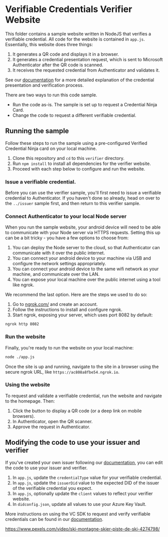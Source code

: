 

# Verifiable Credentials Verifier Website

This folder contains a sample website written in NodeJS that verifies a verifiable credential. All code for the website is contained in `app.js`. Essentially, this website does three things:

1. It generates a QR code and displays it in a browser.
2. It generates a credential presentation request, which is sent to Microsoft Authenticator after the QR code is scanned.
3. It receives the requested credential from Authenticator and validates it.

See our [documentation](https://aka.ms/didfordevs) for a more detailed explanation of the credential presentation and verification process.

There are two ways to run this code sample. 

- Run the code as-is. The sample is set up to request a Credential Ninja Card. 
- Change the code to request a different verifiable credential.


## Running the sample 

Follow these steps to run the sample using a pre-configured Verified Credential Ninja card on your local machine.

1. Clone this repository and `cd` to this `verifier` directory.
2. Run `npm install` to install all dependencies for the verifier website.
3. Proceed with each step below to configure and run the website.

### Issue a verifiable credential.

Before you can use the verifier sample, you'll first need to issue a verifiable credential to Authenticator. If you haven't done so already, head on over to the  `../issuer` sample first, and then return to this verifier sample.

### Connect Authenticator to your local Node server

When you run the sample website, your android device will need to be able to communicate with your Node server via HTTPS requests. Setting this up can be a bit tricky - you have a few options to choose from:

1. You can deploy the Node server to the cloud, so that Authenticator can communicate with it over the public internet.
2. You can connect your android device to your machine via USB and configure the network settings appropriately.
3. You can connect your android device to the same wifi network as your machine, and communicate over the LAN.
4. You can expose your local machine over the public internet using a tool like ngrok.

We recommend the last option. Here are the steps we used to do so:

1. Go to [ngrok.com/](https://ngrok.com/) and create an account.
2. Follow the instructions to install and configure ngrok.
3. Start ngrok, exposing your server, which uses port 8082 by default:

```
ngrok http 8082
```

### Run the website

Finally, you're ready to run the website on your local machine:

```bash
node ./app.js
```

Once the site is up and running, navigate to the site in a browser using the secure ngrok URL, like `https://ac808a8fbe54.ngrok.io`.

### Using the website

To request and validate a verifiable credential, run the website and navigate to the homepage. Then:

1. Click the button to display a QR code (or a deep link on mobile browsers).
2. In Authenticator, open the QR scanner.
3. Approve the request in Authenticator.    

## Modifying the code to use your issuer and verifier

If you've created your own issuer following our [documentation](https://aka.ms/didfordevs), you can edit the code to use your issuer and verifier.

1. In `app.js`, update the `credentialType` value for your verifiable credential.
2. In `app.js`, update the `issuerDid` value to the expected DID of the issuer of the verifiable credential you expect.
3. In `app.js`, optionally update the `client` values to reflect your verifier website.
4. In `didconfig.json`, update all values to use your Azure Key Vault.

More instructions on using the VC SDK to request and verify verifiable credentials can be found in our [documentation](https://aka.ms/didfordevs).


https://www.pexels.com/video/ski-montagne-skier-piste-de-ski-4274798/